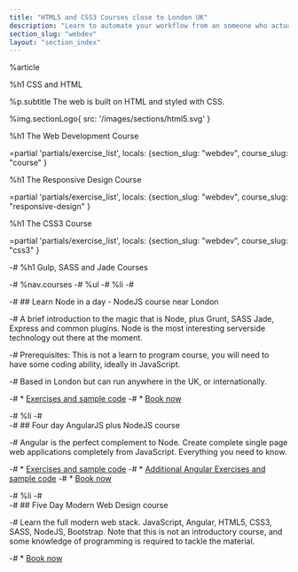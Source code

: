 ```yaml
---
title: "HTML5 and CSS3 Courses close to London UK"
description: "Learn to automate your workflow from an someone who actually uses it. Live coding, Q&A,practical workshops, deep theory and lots of real world exercises."
section_slug: "webdev"
layout: "section_index"
---
```


%article

%h1 CSS and HTML

%p.subtitle
The web is built on HTML and styled with CSS.

%img.sectionLogo{ src: '/images/sections/html5.svg' }

%h1 The Web Development Course

=partial 'partials/exercise_list', locals: {section_slug: "webdev", course_slug: "course" }

%h1 The Responsive Design Course

=partial 'partials/exercise_list', locals: {section_slug: "webdev", course_slug: "responsive-design" }

%h1 The CSS3 Course

=partial 'partials/exercise_list', locals: {section_slug: "webdev", course_slug: "css3" }

-# %h1 Gulp, SASS and Jade Courses

-# %nav.courses
-#   %ul
-#     %li
-#       

-#         ## Learn Node in a day - NodeJS course near London

-#         A brief introduction to the magic that is Node, plus Grunt, SASS Jade, Express and common plugins. Node is the most interesting serverside technology out there at the moment.

-#         Prerequisites: This is not a learn to program course, you will need to have some coding ability, ideally in JavaScript.

-#         Based in London but can run anywhere in the UK, or internationally.

-#         * [Exercises and sample code](/node/course/exercises/)
-#         * [Book now](mailto:hello@nicholasjohnson.com)

-#     %li
-#       
-#         ## Four day AngularJS plus NodeJS course

-#         Angular is the perfect complement to Node. Create complete single page web applications completely from JavaScript. Everything you need to know.

-#         * [Exercises and sample code](/node/course/exercises/)
-#         * [Additional Angular Exercises and sample code](/angular/course/exercises/)
-#         * [Book now](mailto:hello@nicholasjohnson.com)

-#     %li
-#       
-#         ## Five Day Modern Web Design course

-#         Learn the full modern web stack. JavaScript, Angular, HTML5, CSS3, SASS, NodeJS, Bootstrap. Note that this is not an introductory course, and some knowledge of programming is required to tackle the material.

-#         * [Book now](mailto:hello@nicholasjohnson.com)

